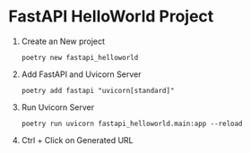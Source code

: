 # FastAPI HelloWorld Project

1. Create an New project
   ```
   poetry new fastapi_helloworld
   ```
2. Add FastAPI and Uvicorn Server

   ```
   poetry add fastapi "uvicorn[standard]"
   ```

3. Run Uvicorn Server

   ```
   poetry run uvicorn fastapi_helloworld.main:app --reload
   ```

4. Ctrl + Click on Generated URL
